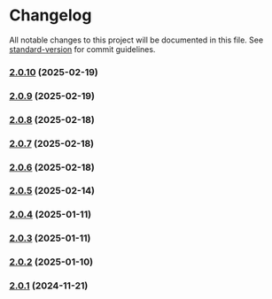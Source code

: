 # Changelog

All notable changes to this project will be documented in this file. See [standard-version](https://github.com/conventional-changelog/standard-version) for commit guidelines.

### [2.0.10](https://github.com/joabssilveira/fwork-react-mui-ext/compare/v2.0.9...v2.0.10) (2025-02-19)

### [2.0.9](https://github.com/joabssilveira/fwork-react-mui-ext/compare/v2.0.8...v2.0.9) (2025-02-19)

### [2.0.8](https://github.com/joabssilveira/fwork-react-mui-ext/compare/v2.0.7...v2.0.8) (2025-02-18)

### [2.0.7](https://github.com/joabssilveira/fwork-react-mui-ext/compare/v2.0.6...v2.0.7) (2025-02-18)

### [2.0.6](https://github.com/joabssilveira/fwork-react-mui-ext/compare/v2.0.5...v2.0.6) (2025-02-18)

### [2.0.5](https://github.com/joabssilveira/fwork-react-mui-ext/compare/v2.0.4...v2.0.5) (2025-02-14)

### [2.0.4](https://github.com/joabssilveira/fwork-react-mui-ext/compare/v2.0.3...v2.0.4) (2025-01-11)

### [2.0.3](https://github.com/joabssilveira/fwork-react-mui-ext/compare/v2.0.2...v2.0.3) (2025-01-11)

### [2.0.2](https://github.com/joabssilveira/fwork-react-mui-ext/compare/v2.0.1...v2.0.2) (2025-01-10)

### [2.0.1](https://github.com/joabssilveira/fwork-react-mui-ext/compare/v0.1.1-9...v2.0.1) (2024-11-21)
